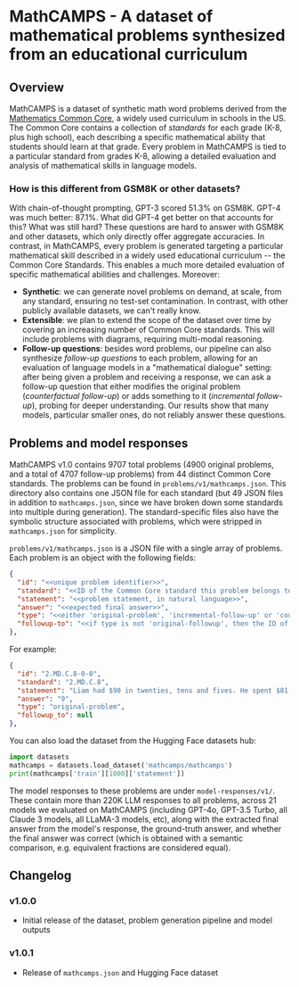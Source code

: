 # MathCAMPS - A dataset of mathematical problems synthesized from an educational curriculum

## Overview 

MathCAMPS is a dataset of synthetic math word problems derived from the [Mathematics Common Core](https://www.thecorestandards.org/Math/), a widely used curriculum in schools in the US. The Common Core contains a collection of *standards* for each grade (K-8, plus high school), each describing a specific mathematical ability that students should learn at that grade. Every problem in MathCAMPS is tied to a particular standard from grades K-8, allowing a detailed evaluation and analysis of mathematical skills in language models.

### How is this different from GSM8K or other datasets?

With chain-of-thought prompting, GPT-3 scored 51.3% on GSM8K. GPT-4 was much better: 87.1%. What did GPT-4 get better on that accounts for this? What was still hard? These questions are hard to answer with GSM8K and other datasets, which only directly offer aggregate accuracies. In contrast, in MathCAMPS, every problem is generated targeting a particular mathematical skill described in a widely used educational curriculum -- the Common Core Standards. This enables a much more detailed evaluation of specific mathematical abilities and challenges. Moreover:

* **Synthetic**: we can generate novel problems on demand, at scale, from any standard, ensuring no test-set contamination. In contrast, with other publicly available datasets, we can't really know.
* **Extensible**: we plan to extend the scope of the dataset over time by covering an increasing number of Common Core standards. This will include problems with diagrams, requiring multi-modal reasoning.
* **Follow-up questions**: besides word problems, our pipeline can also synthesize *follow-up questions* to each problem, allowing for an evaluation of language models in a "mathematical dialogue" setting: after being given a problem and receiving a response, we can ask a follow-up question that either modifies the original problem (*counterfactual follow-up*) or adds something to it (*incremental follow-up*), probing for deeper understanding. Our results show that many models, particular smaller ones, do not reliably answer these questions.

## Problems and model responses

MathCAMPS v1.0 contains 9707 total problems (4900 original problems, and a total of 4707 follow-up problems) from 44 distinct Common Core standards. The problems can be found in `problems/v1/mathcamps.json`. This directory also contains one JSON file for each standard (but 49 JSON files in addition to `mathcamps.json`, since we have broken down some standards into multiple during generation). The standard-specific files also have the symbolic structure associated with problems, which were stripped in `mathcamps.json` for simplicity.

`problems/v1/mathcamps.json` is a JSON file with a single array of problems. Each problem is an object with the following fields:

```json
{
  "id": "<<unique problem identifier>>",
  "standard": "<<ID of the Common Core standard this problem belongs to>>",
  "statement": "<<problem statement, in natural language>>",
  "answer": "<<expected final answer>>",
  "type": "<<either 'original-problem', 'incremental-follow-up' or 'counterfactual-followup'>>",
  "followup-to": "<<if type is not 'original-followup', then the ID of the problem this one follow-up on. Otherwise null>>"
},
```

For example:

```json
{
  "id": "2.MD.C.8-0-0",
  "standard": "2.MD.C.8",
  "statement": "Liam had $90 in twenties, tens and fives. He spent $81 on a new video game. How much money in dollars does Liam have left?",
  "answer": "9",
  "type": "original-problem",
  "followup_to": null
},
```

You can also load the dataset from the Hugging Face datasets hub:

```python
import datasets
mathcamps = datasets.load_dataset('mathcamps/mathcamps')
print(mathcamps['train'][1000]['statement'])
```

The model responses to these problems are under `model-responses/v1/`. These contain more than 220K LLM responses to all problems, across 21 models we evaluated on MathCAMPS (including GPT-4o, GPT-3.5 Turbo, all Claude 3 models, all LLaMA-3 models, etc), along with the extracted final answer from the model's response, the ground-truth answer, and whether the final answer was correct (which is obtained with a semantic comparison, e.g. equivalent fractions are considered equal).

## Changelog

### v1.0.0

- Initial release of the dataset, problem generation pipeline and model outputs

### v1.0.1

- Release of `mathcamps.json` and Hugging Face dataset

